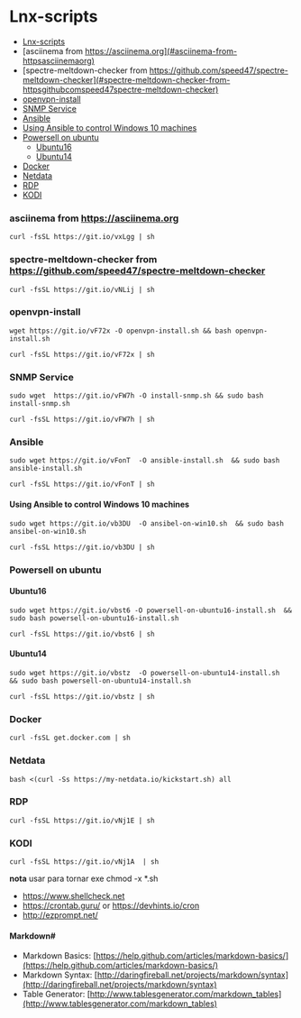 # Lnx-scripts

- [Lnx-scripts](#lnx-scripts)
- [asciinema from https://asciinema.org](#asciinema-from-httpsasciinemaorg)
- [spectre-meltdown-checker from https://github.com/speed47/spectre-meltdown-checker](#spectre-meltdown-checker-from-httpsgithubcomspeed47spectre-meltdown-checker)
- [openvpn-install](#openvpn-install)
- [SNMP Service](#snmp-service)
- [Ansible](#ansible)
- [Using Ansible to control Windows 10 machines](#using-ansible-to-control-windows-10-machines)
- [Powersell on ubuntu](#powersell-on-ubuntu)
   - [Ubuntu16](#ubuntu16)
   - [Ubuntu14](#ubuntu14)
- [Docker](#docker)
- [Netdata](#netdata)
- [RDP](#rdp)
- [KODI](#kodi)



### asciinema from https://asciinema.org
`curl -fsSL https://git.io/vxLgg | sh`


### spectre-meltdown-checker from https://github.com/speed47/spectre-meltdown-checker
`curl -fsSL https://git.io/vNLij | sh`

### openvpn-install
`wget https://git.io/vF72x -O openvpn-install.sh && bash openvpn-install.sh`

`curl -fsSL https://git.io/vF72x | sh`

### SNMP Service
`sudo wget  https://git.io/vFW7h -O install-snmp.sh && sudo bash install-snmp.sh`

`curl -fsSL https://git.io/vFW7h | sh`

### Ansible
`sudo wget https://git.io/vFonT  -O ansible-install.sh  && sudo bash ansible-install.sh`

`curl -fsSL https://git.io/vFonT | sh`

#### Using Ansible to control Windows 10 machines
`sudo wget https://git.io/vb3DU  -O ansibel-on-win10.sh  && sudo bash ansibel-on-win10.sh`

`curl -fsSL https://git.io/vb3DU | sh`

### Powersell on ubuntu
#### Ubuntu16
`sudo wget https://git.io/vbst6 -O powersell-on-ubuntu16-install.sh  && sudo bash powersell-on-ubuntu16-install.sh`

`curl -fsSL https://git.io/vbst6 | sh`
#### Ubuntu14
`sudo wget https://git.io/vbstz  -O powersell-on-ubuntu14-install.sh  && sudo bash powersell-on-ubuntu14-install.sh`

`curl -fsSL https://git.io/vbstz | sh`

### Docker
`curl -fsSL get.docker.com | sh`

### Netdata
`bash <(curl -Ss https://my-netdata.io/kickstart.sh) all`

### RDP
`curl -fsSL https://git.io/vNj1E | sh`

### KODI
`curl -fsSL https://git.io/vNj1A  | sh`

**nota** usar para tornar exe chmod -x  *.sh


- https://www.shellcheck.net
- https://crontab.guru/ or https://devhints.io/cron
- http://ezprompt.net/

#### **Markdown#**
 - Markdown Basics: [https://help.github.com/articles/markdown-basics/](https://help.github.com/articles/markdown-basics/)
 - Markdown Syntax: [http://daringfireball.net/projects/markdown/syntax](http://daringfireball.net/projects/markdown/syntax)
 - Table Generator: [http://www.tablesgenerator.com/markdown_tables](http://www.tablesgenerator.com/markdown_tables)
